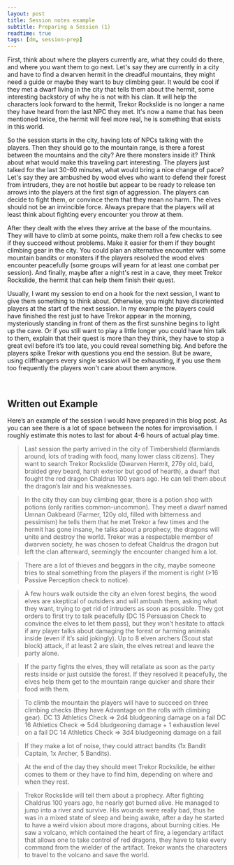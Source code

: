 ```yaml
---
layout: post
title: Session notes example
subtitle: Preparing a Session (1)
readtime: true
tags: [dm, session-prep]
---
```



First, think about where the players currently are, what they could do there, and where you want them to go next. 
Let's say they are currently in a city and have to find a dwarven hermit in the dreadful mountains, they might need a guide or maybe they want to buy climbing gear. It would be cool if they met a dwarf living in the city that tells them about the hermit, some interesting backstory of why he is not with his clan. It will help the characters look forward to the hermit, Trekor Rockslide is no longer a name they have heard from the last NPC they met. It's now a name that has been mentioned twice, the hermit will feel more real, he is something that exists in this world.

So the session starts in the city, having lots of NPCs talking with the players. Then they should go to the mountain range, is there a forest between the mountains and the city? Are there monsters inside it? Think about what would make this traveling part interesting. The players just talked for the last 30-60 minutes, what would bring a nice change of pace? Let's say they are ambushed by wood elves who want to defend their forest from intruders, they are not hostile but appear to be ready to release ten arrows into the players at the first sign of aggression. The players can decide to fight them, or convince them that they mean no harm. The elves should not be an invincible force. Always prepare that the players will at least think about fighting every encounter you throw at them.

After they dealt with the elves they arrive at the base of the mountains. They will have to climb at some points, make them roll a few checks to see if they succeed without problems. Make it easier for them if they bought climbing gear in the city. You could plan an alternative encounter with some mountain bandits or monsters if the players resolved the wood elves encounter peacefully (some groups will yearn for at least one combat per session). And finally, maybe after a night's rest in a cave, they meet Trekor Rockslide, the hermit that can help them finish their quest.

Usually, I want my session to end on a hook for the next session, I want to give them something to think about. Otherwise, you might have disoriented players at the start of the next session. In my example the players could have finished the rest just to have Trekor appear in the morning, mysteriously standing in front of them as the first sunshine begins to light up the cave. Or if you still want to play a little longer you could have him talk to them, explain that their quest is more than they think, they have to stop a great evil before it’s too late, you could reveal something big. And before the players spike Trekor with questions you end the session. But be aware, using cliffhangers every single session will be exhausting, if you use them too frequently the players won't care about them anymore.


<br>  

## Written out Example
Here’s an example of the session I would have prepared in this blog post. As you can see there is a lot of space between the notes for improvisation. I roughly estimate this notes to last for about 4-6 hours of actual play time.


> Last session the party arrived in the city of Timbershield (farmlands around, lots of trading with food, many lower class citizens). They want to search Trekor Rockslide (Dwarven Hermit, 276y old, bald, braided grey beard, harsh exterior but good of hearth), a dwarf that fought the red dragon Chaldrus 100 years ago. He can tell them about the dragon’s lair and his weaknesses. 

> In the city they can buy climbing gear, there is a potion shop with potions (only rarities common-uncommon). They meet a dwarf named Umnan Oakbeard (Farmer, 120y old, filled with bitterness and pessimism) he tells them that he met Trekor a few times and the hermit has gone insane, he talks about a prophecy, the dragons will unite and destroy the world. Trekor was a respectable member of dwarven society, he was chosen to defeat Chaldrus the dragon but left the clan afterward, seemingly the encounter changed him a lot.

> There are a lot of thieves and beggars in the city, maybe someone tries to steal something from the players if the moment is right (>16 Passive Perception check to notice).

> A few hours walk outside the city an elven forest begins, the wood elves are skeptical of outsiders and will ambush them, asking what they want, trying to get rid of intruders as soon as possible. They got orders to first try to talk peacefully (DC 15 Persuasion Check to convince the elves to let them pass), but they won’t hesitate to attack if any player talks about damaging the forest or harming animals inside (even if it’s said jokingly). Up to 8 elven archers (Scout stat block) attack, if at least 2 are slain, the elves retreat and leave the party alone.

> If the party fights the elves, they will retaliate as soon as the party rests inside or just outside the forest. If they resolved it peacefully, the elves help them get to the mountain range quicker and share their food with them.

> To climb the mountain the players will have to succeed on three climbing checks (they have Advantage on the rolls with climbing gear).
DC 13 Athletics Check => 2d4 bludgeoning damage on a fail
DC 16 Athletics Check => 5d4 bludgeoning damage + 1 exhaustion level on a fail 
DC 14 Athletics Check => 3d4 bludgeoning damage on a fail

> If they make a lot of noise, they could attract bandits (1x Bandit Captain, 1x Archer, 5 Bandits).

> At the end of the day they should meet Trekor Rockslide, he either comes to them or they have to find him, depending on where and when they rest.

> Trekor Rockslide will tell them about a prophecy. After fighting Chaldrus 100 years ago, he nearly got burned alive. He managed to jump into a river and survive. His wounds were really bad, thus he was in a mixed state of sleep and being awake, after a day he started to have a weird vision about more dragons, about burning cities. He saw a volcano, which contained the heart of fire, a legendary artifact that allows one to take control of red dragons, they have to take every command from the wielder of the artifact. Trekor wants the characters to travel to the volcano and save the world. 

